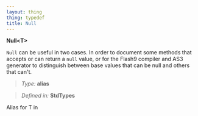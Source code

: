 ```yaml
---
layout: thing
thing: typedef
title: Null
---
```

**Null&lt;T&gt;**

`Null` can be useful in two cases. In order to document some methods
that accepts or can return a `null` value, or for the Flash9 compiler and AS3
generator to distinguish between base values that can be null and others that
can't.



> *Type:* **alias**

> *Defined in:* **StdTypes**

Alias for T in 





